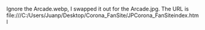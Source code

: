 Ignore the Arcade.webp, I swapped it out for the Arcade.jpg.
The URL is
file:///C:/Users/Juanp/Desktop/Corona_FanSite/JPCorona_FanSiteindex.html
